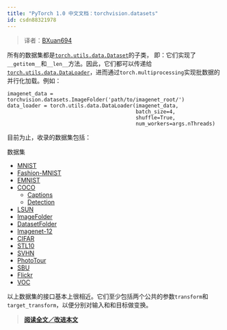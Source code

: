 ```yaml
---
title: "PyTorch 1.0 中文文档：torchvision.datasets"
id: csdn88321978
---
```


> 译者：[BXuan694](https://github.com/BXuan694)

所有的数据集都是[`torch.utils.data.Dataset`](../data.html#torch.utils.data.Dataset "torch.utils.data.Dataset")的子类， 即：它们实现了`__getitem__`和`__len__`方法。因此，它们都可以传递给[`torch.utils.data.DataLoader`](../data.html#torch.utils.data.DataLoader "torch.utils.data.DataLoader")，进而通过`torch.multiprocessing`实现批数据的并行化加载。例如：

```
imagenet_data = torchvision.datasets.ImageFolder('path/to/imagenet_root/')
data_loader = torch.utils.data.DataLoader(imagenet_data,
                                          batch_size=4,
                                          shuffle=True,
                                          num_workers=args.nThreads) 
```

目前为止，收录的数据集包括：

数据集

*   [MNIST](#mnist)
*   [Fashion-MNIST](#fashion-mnist)
*   [EMNIST](#emnist)
*   [COCO](#coco)
    *   [Captions](#captions)
    *   [Detection](#detection)
*   [LSUN](#lsun)
*   [ImageFolder](#imagefolder)
*   [DatasetFolder](#datasetfolder)
*   [Imagenet-12](#imagenet-12)
*   [CIFAR](#cifar)
*   [STL10](#stl10)
*   [SVHN](#svhn)
*   [PhotoTour](#phototour)
*   [SBU](#sbu)
*   [Flickr](#flickr)
*   [VOC](#voc)

以上数据集的接口基本上很相近。它们至少包括两个公共的参数`transform`和`target_transform`，以便分别对输入和和目标做变换。

> [**阅读全文／改进本文**](https://github.com/apachecn/pytorch-doc-zh/blob/master/docs/1.0/torchvision_datasets.md)